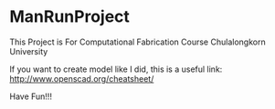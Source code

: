 # ManRunProject

This Project is For Computational Fabrication Course
Chulalongkorn University

If you want to create model like I did,
this is a useful link:
http://www.openscad.org/cheatsheet/

Have Fun!!!
